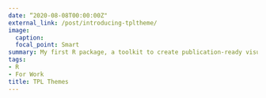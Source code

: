 ```yaml
---
date: “2020-08-08T00:00:00Z"
external_link: /post/introducing-tpltheme/
image:
  caption: 
  focal_point: Smart
summary: My first R package, a toolkit to create publication-ready visuals in the style of the Texas Policy Lab.
tags:
- R
- For Work
title: TPL Themes
---
```

